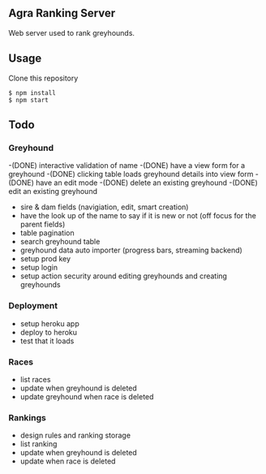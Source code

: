 ## Agra Ranking Server

Web server used to rank greyhounds.

## Usage

Clone this repository

    $ npm install
    $ npm start

## Todo

### Greyhound
-(DONE) interactive validation of name
-(DONE) have a view form for a greyhound
-(DONE) clicking table loads greyhound details into view form
-(DONE) have an edit mode
-(DONE) delete an existing greyhound
-(DONE) edit an existing greyhound
- sire & dam fields (navigiation, edit, smart creation)
- have the look up of the name to say if it is new or not (off focus for the parent fields)
- table pagination
- search greyhound table
- greyhound data auto importer (progress bars, streaming backend)
- setup prod key
- setup login
- setup action security around editing greyhounds and creating greyhounds

### Deployment
- setup heroku app
- deploy to heroku
- test that it loads

### Races
- list races
- update when greyhound is deleted
- update greyhound when race is deleted

### Rankings
- design rules and ranking storage
- list ranking
- update when greyhound is deleted
- update when race is deleted